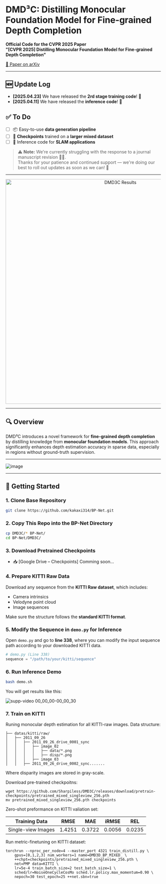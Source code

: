 # DMD³C: Distilling Monocular Foundation Model for Fine-grained Depth Completion  
**Official Code for the CVPR 2025 Paper**  
**"[CVPR 2025] Distilling Monocular Foundation Model for Fine-grained Depth Completion"**  

[📄 Paper on arXiv](https://arxiv.org/abs/2503.16970)

---

## 🆕 Update Log

- **[2025.04.23]** We have released the **2rd stage training code**! 🎉  
- **[2025.04.11]** We have released the **inference code**! 🎉  

## ✅ To Do

- [ ] 📦 Easy-to-use **data generation pipeline**
- [ ] 🧠 **Checkpoints** trained on a **larger mixed dataset**
- [ ] 🤖 Inference code for **SLAM applications**

> ⚠️ **Note:** We're currently struggling with the response to a journal manuscript revision 📝😅.  
> Thanks for your patience and continued support — we're doing our best to roll out updates as soon as we can! 🙏
---

<div align="center">
  <img width="729" alt="DMD3C Results" src="https://github.com/user-attachments/assets/da4a34ea-0390-418c-8111-22b2096110eb" />
</div>

---

## 🔍 Overview

DMD³C introduces a novel framework for **fine-grained depth completion** by distilling knowledge from **monocular foundation models**. This approach significantly enhances depth estimation accuracy in sparse data, especially in regions without ground-truth supervision.

---
![image](https://github.com/user-attachments/assets/f24eef8e-5dc2-483a-bb70-67671ff5e4e9)


---



## 🚀 Getting Started

### 1. Clone Base Repository

```bash
git clone https://github.com/kakaxi314/BP-Net.git
```

### 2. Copy This Repo into the BP-Net Directory

```bash
cp DMD3C/* BP-Net/
cd BP-Net/DMD3C/
```

### 3. Download Pretrained Checkpoints

- 📥 [Google Drive – Checkpoints] Comming soon... 

### 4. Prepare KITTI Raw Data

Download any sequence from the **KITTI Raw dataset**, which includes:

- Camera intrinsics  
- Velodyne point cloud  
- Image sequences  

Make sure the structure follows the **standard KITTI format**.

### 5. Modify the Sequence in `demo.py` for Inference

Open `demo.py` and go to **line 338**, where you can modify the input sequence path according to your downloaded KITTI data.

```python
# demo.py (Line 338)
sequence = "/path/to/your/kitti/sequence"
```

### 6. Run Inference Demo

```bash
bash demo.sh
```

You will get results like this:

![supp-video 00_00_00-00_00_30](https://github.com/user-attachments/assets/a1412bca-c368-4d19-a081-79eeabaa2901)

### 7. Train on KITTI

Runing monocular depth estimation for all KITTI-raw images. Data structure:
```
├── datas/kitti/raw/
│   ├── 2011_09_26
│   │   ├── 2011_09_26_drive_0001_sync
│   │   │   ├── image_02
│   │   │   │   ├── data/*.png
│   │   │   │   ├── disp/*.png
│   │   │   ├── image_03
│   │   ├── 2011_09_26_drive_0002_sync.......
```

Where disparity images are stored in gray-scale.

Download pre-trained checkpoitns:
```
wget https://github.com/Sharpiless/DMD3C/releases/download/pretrain-checkpoints/pretrained_mixed_singleview_256.pth
mv pretrained_mixed_singleview_256.pth checkpoints
```

Zero-shot preformance on KITTI valiation set:

| Training Data        | RMSE     | MAE      | iRMSE    | REL    |
|----------------------|----------|----------|----------|----------|
| Single-view Images   | 1.4251 | 0.3722   | 0.0056 | 0.0235 |


Run metric-finetuning on KITTI dataset:
```
torchrun --nproc_per_node=4 --master_port 4321 train_distill.py \
    gpus=[0,1,2,3] num_workers=1 name=DMD3D_BP_MIXED_ \
    ++chpt=checkpoints/pretrained_mixed_singleview_256.pth \
    net=PMP data=KITTI \
    lr=5e-4 train_batch_size=2 test_batch_size=1 \
    sched/lr=NoiseOneCycleCosMo sched.lr.policy.max_momentum=0.90 \
    nepoch=30 test_epoch=25 ++net.sbn=true 
```
